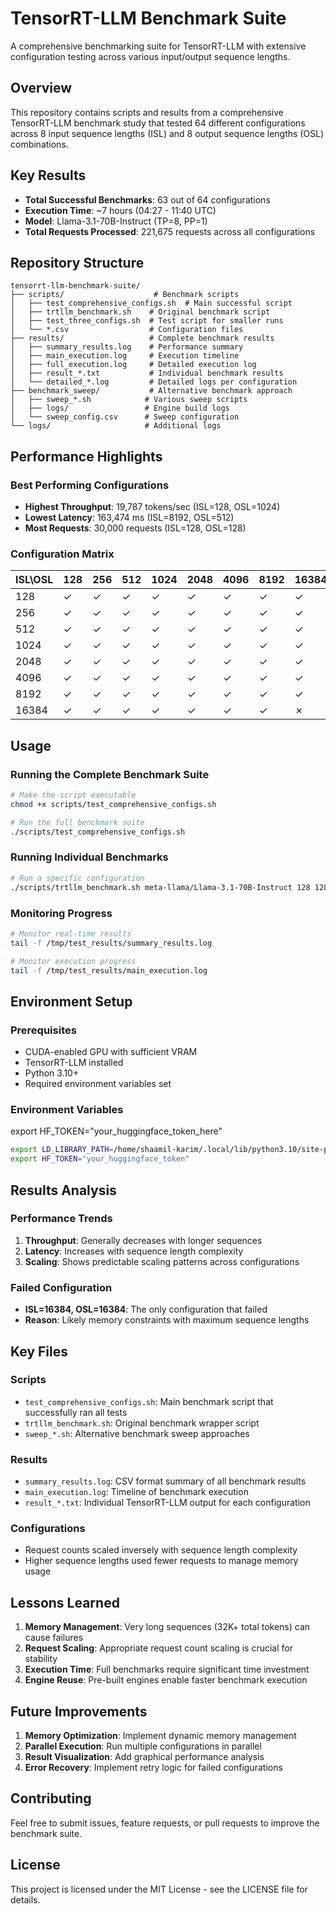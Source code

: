 # TensorRT-LLM Benchmark Suite

A comprehensive benchmarking suite for TensorRT-LLM with extensive configuration testing across various input/output sequence lengths.

## Overview

This repository contains scripts and results from a comprehensive TensorRT-LLM benchmark study that tested 64 different configurations across 8 input sequence lengths (ISL) and 8 output sequence lengths (OSL) combinations.

## Key Results

- **Total Successful Benchmarks**: 63 out of 64 configurations
- **Execution Time**: ~7 hours (04:27 - 11:40 UTC)
- **Model**: Llama-3.1-70B-Instruct (TP=8, PP=1)
- **Total Requests Processed**: 221,675 requests across all configurations

## Repository Structure

```
tensorrt-llm-benchmark-suite/
├── scripts/                    # Benchmark scripts
│   ├── test_comprehensive_configs.sh  # Main successful script
│   ├── trtllm_benchmark.sh    # Original benchmark script
│   ├── test_three_configs.sh  # Test script for smaller runs
│   └── *.csv                  # Configuration files
├── results/                   # Complete benchmark results
│   ├── summary_results.log    # Performance summary
│   ├── main_execution.log     # Execution timeline
│   ├── full_execution.log     # Detailed execution log
│   ├── result_*.txt           # Individual benchmark results
│   └── detailed_*.log         # Detailed logs per configuration
├── benchmark_sweep/           # Alternative benchmark approach
│   ├── sweep_*.sh            # Various sweep scripts
│   ├── logs/                 # Engine build logs
│   └── sweep_config.csv      # Sweep configuration
└── logs/                     # Additional logs
```

## Performance Highlights

### Best Performing Configurations
- **Highest Throughput**: 19,787 tokens/sec (ISL=128, OSL=1024)
- **Lowest Latency**: 163,474 ms (ISL=8192, OSL=512)
- **Most Requests**: 30,000 requests (ISL=128, OSL=128)

### Configuration Matrix
| ISL\OSL | 128 | 256 | 512 | 1024 | 2048 | 4096 | 8192 | 16384 |
|---------|-----|-----|-----|------|------|------|------|-------|
| 128     | ✓   | ✓   | ✓   | ✓    | ✓    | ✓    | ✓    | ✓     |
| 256     | ✓   | ✓   | ✓   | ✓    | ✓    | ✓    | ✓    | ✓     |
| 512     | ✓   | ✓   | ✓   | ✓    | ✓    | ✓    | ✓    | ✓     |
| 1024    | ✓   | ✓   | ✓   | ✓    | ✓    | ✓    | ✓    | ✓     |
| 2048    | ✓   | ✓   | ✓   | ✓    | ✓    | ✓    | ✓    | ✓     |
| 4096    | ✓   | ✓   | ✓   | ✓    | ✓    | ✓    | ✓    | ✓     |
| 8192    | ✓   | ✓   | ✓   | ✓    | ✓    | ✓    | ✓    | ✓     |
| 16384   | ✓   | ✓   | ✓   | ✓    | ✓    | ✓    | ✓    | ✗     |

## Usage

### Running the Complete Benchmark Suite

```bash
# Make the script executable
chmod +x scripts/test_comprehensive_configs.sh

# Run the full benchmark suite
./scripts/test_comprehensive_configs.sh
```

### Running Individual Benchmarks

```bash
# Run a specific configuration
./scripts/trtllm_benchmark.sh meta-llama/Llama-3.1-70B-Instruct 128 128 1000 8 1 FP8
```

### Monitoring Progress

```bash
# Monitor real-time results
tail -f /tmp/test_results/summary_results.log

# Monitor execution progress
tail -f /tmp/test_results/main_execution.log
```

## Environment Setup

### Prerequisites
- CUDA-enabled GPU with sufficient VRAM
- TensorRT-LLM installed
- Python 3.10+
- Required environment variables set

### Environment Variables
export HF_TOKEN="your_huggingface_token_here"
```bash
export LD_LIBRARY_PATH=/home/shaamil-karim/.local/lib/python3.10/site-packages/tensorrt_libs:/home/shaamil-karim/.local/lib/python3.10/site-packages/tensorrt_llm/libs:$LD_LIBRARY_PATH
export HF_TOKEN="your_huggingface_token"
```

## Results Analysis

### Performance Trends
1. **Throughput**: Generally decreases with longer sequences
2. **Latency**: Increases with sequence length complexity
3. **Scaling**: Shows predictable scaling patterns across configurations

### Failed Configuration
- **ISL=16384, OSL=16384**: The only configuration that failed
- **Reason**: Likely memory constraints with maximum sequence lengths

## Key Files

### Scripts
- `test_comprehensive_configs.sh`: Main benchmark script that successfully ran all tests
- `trtllm_benchmark.sh`: Original benchmark wrapper script
- `sweep_*.sh`: Alternative benchmark sweep approaches

### Results
- `summary_results.log`: CSV format summary of all benchmark results
- `main_execution.log`: Timeline of benchmark execution
- `result_*.txt`: Individual TensorRT-LLM output for each configuration

### Configurations
- Request counts scaled inversely with sequence length complexity
- Higher sequence lengths used fewer requests to manage memory usage

## Lessons Learned

1. **Memory Management**: Very long sequences (32K+ total tokens) can cause failures
2. **Request Scaling**: Appropriate request count scaling is crucial for stability
3. **Execution Time**: Full benchmarks require significant time investment
4. **Engine Reuse**: Pre-built engines enable faster benchmark execution

## Future Improvements

1. **Memory Optimization**: Implement dynamic memory management
2. **Parallel Execution**: Run multiple configurations in parallel
3. **Result Visualization**: Add graphical performance analysis
4. **Error Recovery**: Implement retry logic for failed configurations

## Contributing

Feel free to submit issues, feature requests, or pull requests to improve the benchmark suite.

## License

This project is licensed under the MIT License - see the LICENSE file for details.
